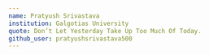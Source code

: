 ```yaml
---
name: Pratyush Srivastava
institution: Galgotias University
quote: Don’t Let Yesterday Take Up Too Much Of Today.
github_user: pratyushsrivastava500
---
```

